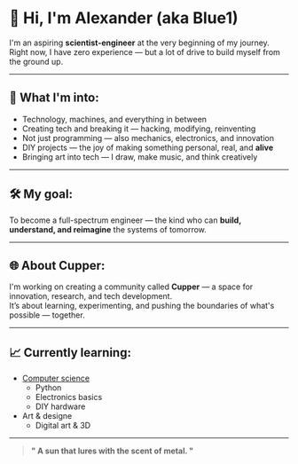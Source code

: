 # 👋 Hi, I'm Alexander (aka Blue1) 

I'm an aspiring **scientist-engineer** at the very beginning of my journey.  
Right now, I have zero experience — but a lot of drive to build myself from the ground up.

---

## 🔬 What I'm into:
- Technology, machines, and everything in between
- Creating tech and breaking it — hacking, modifying, reinventing
- Not just programming — also mechanics, electronics, and innovation
- DIY projects — the joy of making something personal, real, and **alive**
- Bringing art into tech — I draw, make music, and think creatively

---

## 🛠️ My goal:
To become a full-spectrum engineer — the kind who can **build, understand, and reimagine** the systems of tomorrow.

---

## 🌐 About Cupper:
I'm working on creating a community called **Cupper** — a space for innovation, research, and tech development.  
It’s about learning, experimenting, and pushing the boundaries of what's possible — together.

---

## 📈 Currently learning:
- [Computer science](https://roadmap.sh/computer-science)
  - Python
  - Electronics basics
  - DIY hardware
- Art & designe
  - Digital art & 3D

---

> **" A sun that lures with the scent of metal. "**
